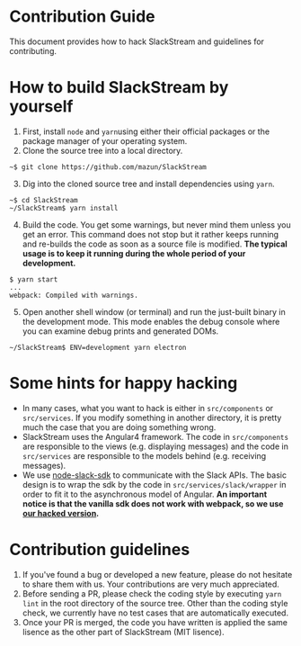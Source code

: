 # Contribution Guide

This document provides how to hack SlackStream and guidelines for contributing.

# How to build SlackStream by yourself
1. First, install `node` and `yarn`using either their official packages or the package manager of your operating system.
2. Clone the source tree into a local directory.

```
~$ git clone https://github.com/mazun/SlackStream
```

3. Dig into the cloned source tree and install dependencies using `yarn`.

```
~$ cd SlackStream
~/SlackStream$ yarn install
```

4. Build the code. You get some warnings, but never mind them unless you get an error.
This command does not stop but it rather keeps running and re-builds the code as soon as a source file is modified. 
**The typical usage is to keep it running during the whole period of your development.**

```
$ yarn start
...
webpack: Compiled with warnings.
```

5. Open another shell window (or terminal) and run the just-built binary in the development mode.
This mode enables the debug console where you can examine debug prints and generated DOMs.

```
~/SlackStream$ ENV=development yarn electron
```

# Some hints for happy hacking
- In many cases, what you want to hack is either in `src/components` or `src/services`.
If you modify something in another directory, it is pretty much the case that you are doing something wrong.
- SlackStream uses the Angular4 framework.
The code in `src/components` are responsible to the views (e.g. displaying messages) and the code in `src/services` are responsible to the models behind (e.g. receiving messages).
- We use [node-slack-sdk](https://github.com/slackapi/node-slack-sdk) to communicate with the Slack APIs.
The basic design is to wrap the sdk by the code in `src/services/slack/wrapper` in order to fit it to the asynchronous model of Angular.
**An important notice is that the vanilla sdk does not work with webpack, so we use [our hacked version](https://github.com/mazun/node-slack-sdk/tree/slack-stream).**

# Contribution guidelines
1. If you've found a bug or developed a new feature, please do not hesitate to share them with us. Your contributions are very much appreciated.
2. Before sending a PR, please check the coding style by executing `yarn lint` in the root directory of the source tree.
Other than the coding style check, we currently have no test cases that are automatically executed.
3. Once your PR is merged, the code you have written is applied the same lisence as the other part of SlackStream (MIT lisence).
